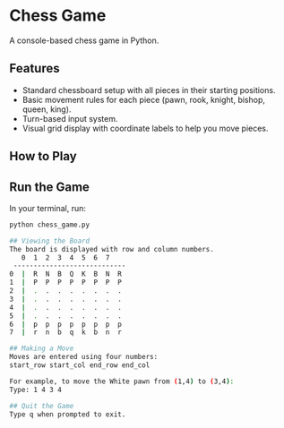 # Chess Game

A console-based chess game in Python.

## Features

- Standard chessboard setup with all pieces in their starting positions.
- Basic movement rules for each piece (pawn, rook, knight, bishop, queen, king).
- Turn-based input system.
- Visual grid display with coordinate labels to help you move pieces.

## How to Play

## Run the Game 
   In your terminal, run:
   ```bash
   python chess_game.py

## Viewing the Board 
The board is displayed with row and column numbers. 
      0  1  2  3  4  5  6  7
    ----------------------------
0  |  R  N  B  Q  K  B  N  R
1  |  P  P  P  P  P  P  P  P
2  |  .  .  .  .  .  .  .  .
3  |  .  .  .  .  .  .  .  .
4  |  .  .  .  .  .  .  .  .
5  |  .  .  .  .  .  .  .  .
6  |  p  p  p  p  p  p  p  p
7  |  r  n  b  q  k  b  n  r

## Making a Move 
Moves are entered using four numbers:
start_row start_col end_row end_col

For example, to move the White pawn from (1,4) to (3,4):
Type: 1 4 3 4

## Quit the Game
Type q when prompted to exit.
